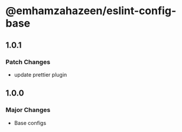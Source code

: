 # @emhamzahazeen/eslint-config-base

## 1.0.1

### Patch Changes

- update prettier plugin

## 1.0.0

### Major Changes

- Base configs
